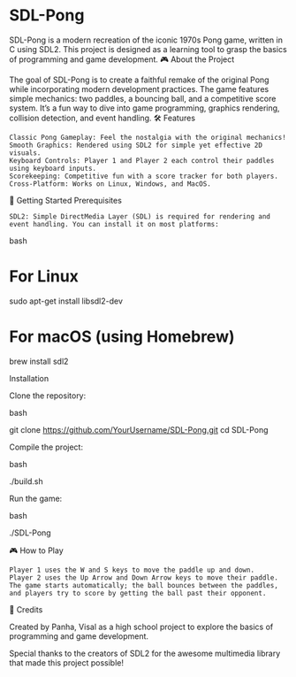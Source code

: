 # SDL-Pong

SDL-Pong is a modern recreation of the iconic 1970s Pong game, written in C using SDL2. This project is designed as a learning tool to grasp the basics of programming and game development.
🎮 About the Project

The goal of SDL-Pong is to create a faithful remake of the original Pong while incorporating modern development practices. The game features simple mechanics: two paddles, a bouncing ball, and a competitive score system. It’s a fun way to dive into game programming, graphics rendering, collision detection, and event handling.
🛠️ Features

    Classic Pong Gameplay: Feel the nostalgia with the original mechanics!
    Smooth Graphics: Rendered using SDL2 for simple yet effective 2D visuals.
    Keyboard Controls: Player 1 and Player 2 each control their paddles using keyboard inputs.
    Scorekeeping: Competitive fun with a score tracker for both players.
    Cross-Platform: Works on Linux, Windows, and MacOS.

🚀 Getting Started
Prerequisites

    SDL2: Simple DirectMedia Layer (SDL) is required for rendering and event handling. You can install it on most platforms:

bash

# For Linux
sudo apt-get install libsdl2-dev

# For macOS (using Homebrew)
brew install sdl2

Installation

Clone the repository:

bash

git clone https://github.com/YourUsername/SDL-Pong.git
cd SDL-Pong

Compile the project:

bash

./build.sh 

Run the game:

bash

./SDL-Pong

🎮 How to Play

    Player 1 uses the W and S keys to move the paddle up and down.
    Player 2 uses the Up Arrow and Down Arrow keys to move their paddle.
    The game starts automatically; the ball bounces between the paddles, and players try to score by getting the ball past their opponent.

📝 Credits

Created by Panha, Visal as a high school project to explore the basics of programming and game development.

Special thanks to the creators of SDL2 for the awesome multimedia library that made this project possible!
